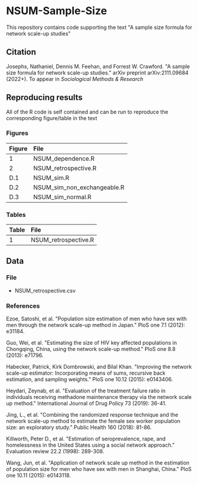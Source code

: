 # NSUM-Sample-Size
This repository contains code supporting the text "A sample size formula for network scale-up studies"

## Citation

Josephs, Nathaniel, Dennis M. Feehan, and Forrest W. Crawford. "A sample size formula for network scale-up studies." arXiv preprint arXiv:2111.09684 (2022+). To appear in _Sociological Methods & Research_

## Reproducing results

All of the R code is self contained and can be run to reproduce the corresponding figure/table in the text

### Figures

| Figure | File |
|:----- |:-----------|
| 1  | NSUM_dependence.R |
| 2   | NSUM_retrospective.R |
| D.1    | NSUM_sim.R |
| D.2    | NSUM_sim_non_exchangeable.R |
| D.3    | NSUM_sim_normal.R |



### Tables

| Table | File |
|:----- |:-----------|
| 1  | NSUM_retrospective.R |

## Data

### File

* NSUM_retrospective.csv

### References

Ezoe, Satoshi, et al. "Population size estimation of men who have sex with men through the network scale-up method in Japan." PloS one 7.1 (2012): e31184.

Guo, Wei, et al. "Estimating the size of HIV key affected populations in Chongqing, China, using the network scale-up method." PloS one 8.8 (2013): e71796.

Habecker, Patrick, Kirk Dombrowski, and Bilal Khan. "Improving the network scale-up estimator: Incorporating means of sums, recursive back estimation, and sampling weights." PloS one 10.12 (2015): e0143406.

Heydari, Zeynab, et al. "Evaluation of the treatment failure ratio in individuals receiving methadone maintenance therapy via the network scale up method." International Journal of Drug Policy 73 (2019): 36-41.

Jing, L., et al. "Combining the randomized response technique and the network scale-up method to estimate the female sex worker population size: an exploratory study." Public Health 160 (2018): 81-86.

Killworth, Peter D., et al. "Estimation of seroprevalence, rape, and homelessness in the United States using a social network approach." Evaluation review 22.2 (1998): 289-308.

Wang, Jun, et al. "Application of network scale up method in the estimation of population size for men who have sex with men in Shanghai, China." PloS one 10.11 (2015): e0143118.
